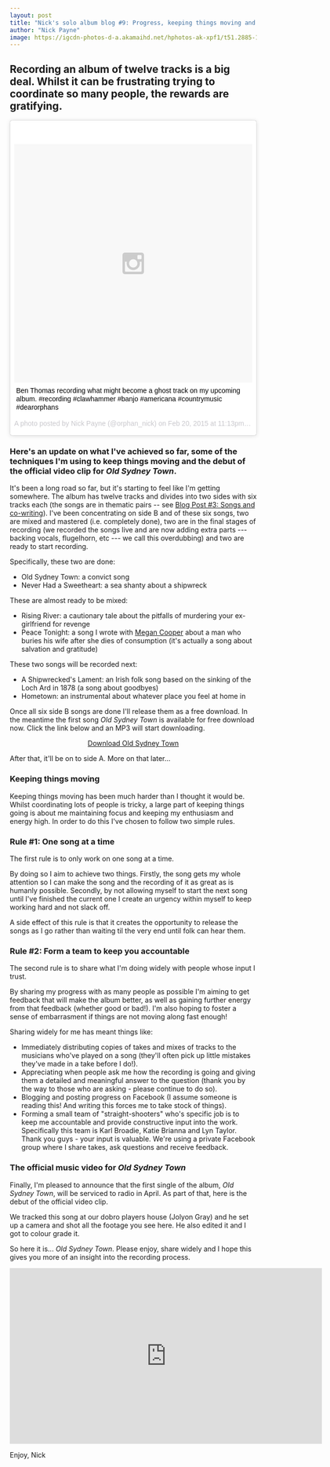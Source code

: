 ```yaml
---
layout: post
title: "Nick's solo album blog #9: Progress, keeping things moving and the first video clip"
author: "Nick Payne"
image: https://igcdn-photos-d-a.akamaihd.net/hphotos-ak-xpf1/t51.2885-15/10995223_1579939445552299_557564548_n.jpg
---
```

## Recording an album of twelve tracks is a big deal. Whilst it can be frustrating trying to coordinate so many people, the rewards are gratifying.

<div style="margin-bottom: 1em;">
<blockquote class="instagram-media" data-instgrm-captioned data-instgrm-version="4" style=" background:#FFF; border:0; border-radius:3px; box-shadow:0 0 1px 0 rgba(0,0,0,0.5),0 1px 10px 0 rgba(0,0,0,0.15); margin: 1px; max-width:658px; padding:0; width:99.375%; width:-webkit-calc(100% - 2px); width:calc(100% - 2px);"><div style="padding:8px;"> <div style=" background:#F8F8F8; line-height:0; margin-top:40px; padding:50% 0; text-align:center; width:100%;"> <div style=" background:url(data:image/png;base64,iVBORw0KGgoAAAANSUhEUgAAACwAAAAsCAMAAAApWqozAAAAGFBMVEUiIiI9PT0eHh4gIB4hIBkcHBwcHBwcHBydr+JQAAAACHRSTlMABA4YHyQsM5jtaMwAAADfSURBVDjL7ZVBEgMhCAQBAf//42xcNbpAqakcM0ftUmFAAIBE81IqBJdS3lS6zs3bIpB9WED3YYXFPmHRfT8sgyrCP1x8uEUxLMzNWElFOYCV6mHWWwMzdPEKHlhLw7NWJqkHc4uIZphavDzA2JPzUDsBZziNae2S6owH8xPmX8G7zzgKEOPUoYHvGz1TBCxMkd3kwNVbU0gKHkx+iZILf77IofhrY1nYFnB/lQPb79drWOyJVa/DAvg9B/rLB4cC+Nqgdz/TvBbBnr6GBReqn/nRmDgaQEej7WhonozjF+Y2I/fZou/qAAAAAElFTkSuQmCC); display:block; height:44px; margin:0 auto -44px; position:relative; top:-22px; width:44px;"></div></div> <p style=" margin:8px 0 0 0; padding:0 4px;"> <a href="https://instagram.com/p/zWrs4vNoB6/" style=" color:#000; font-family:Arial,sans-serif; font-size:14px; font-style:normal; font-weight:normal; line-height:17px; text-decoration:none; word-wrap:break-word;" target="_top">Ben Thomas recording what might become a ghost track on my upcoming album. #recording #clawhammer #banjo #americana #countrymusic #dearorphans</a></p> <p style=" color:#c9c8cd; font-family:Arial,sans-serif; font-size:14px; line-height:17px; margin-bottom:0; margin-top:8px; overflow:hidden; padding:8px 0 7px; text-align:center; text-overflow:ellipsis; white-space:nowrap;">A photo posted by Nick Payne (@orphan_nick) on <time style=" font-family:Arial,sans-serif; font-size:14px; line-height:17px;" datetime="2015-02-21T07:13:17+00:00">Feb 20, 2015 at 11:13pm PST</time></p></div></blockquote>
</div>
<script async defer src="//platform.instagram.com/en_US/embeds.js"></script>

<h3 id="here-s-an-update-on-what-i-ve-achieved-so-far-some-of-the-techniques-i-m-using-to-keep-things-moving-and-the-debut-of-the-official-video-clip-for-old-sydney-town-">Here's an update on what I've achieved so far, some of the techniques I'm using to keep things moving and the debut of the official video clip for <em>Old Sydney Town</em>.</h3>

It's been a long road so far, but it's starting to feel like I'm getting somewhere. The album has twelve tracks and divides into two sides with six tracks each (the songs are in thematic pairs -- see <a title="Blog Post #3: Songs and co-writing" href="/post/Songs-and-co-writing.aspx">Blog Post #3: Songs and co-writing</a>). I've been concentrating on side B and of these six songs, two are mixed and mastered (i.e. completely done), two are in the final stages of recording (we recorded the songs live and are now adding extra parts --- backing vocals, flugelhorn, etc --- we call this overdubbing) and two are ready to start recording.

Specifically, these two are done:

- Old Sydney Town: a convict song
- Never Had a Sweetheart: a sea shanty about a shipwreck

These are almost ready to be mixed:

- Rising River: a cautionary tale about the pitfalls of murdering your ex-girlfriend for revenge
- Peace Tonight: a song I wrote with <a href="https://www.facebook.com/meganlcoopermusic" target="_blank">Megan Cooper</a> about a man who buries his wife after she dies of consumption (it's actually a song about salvation and gratitude)

These two songs will be recorded next:

- A Shipwrecked's Lament: an Irish folk song based on the sinking of the Loch Ard in 1878 (a song about goodbyes)
- Hometown: an instrumental about whatever place you feel at home in

Once all six side B songs are done I'll release them as a free download. In the meantime the first song <em>Old Sydney Town</em> is available for free download now. Click the link below and an MP3 will start downloading.

<p style="text-align: center;"><a class="button" title="Download Old Sydney Town" href="https://api.soundcloud.com/tracks/175605572/download?client_id=2e67448a38d9ec5882f25bc34f16bd26">Download Old Sydney Town</a></p>
<p>After that, it'll be on to side A. More on that later...</p>
<h3 id="keeping-things-moving">Keeping things moving</h3>
<p>Keeping things moving has been much harder than I thought it would be. Whilst coordinating lots of people is tricky, a large part of keeping things going is about me maintaining focus and keeping my enthusiasm and energy high. In order to do this I've chosen to follow two simple rules.</p>
<h3 id="one-song-at-a-time">Rule #1: One song at a time</h3>
<p>The first rule is to only work on one song at a time.</p>
<p>By doing so I aim to achieve two things. Firstly, the song gets my whole attention so I can make the song and the recording of it as great as is humanly possible. Secondly, by not allowing myself to start the next song until I've finished the current one I create an urgency within myself to keep working hard and not slack off.</p>
<p>A side effect of this rule is that it creates the opportunity to release the songs as I go rather than waiting til the very end until folk can hear them.</p>
<h3 id="accountability-from-a-team">Rule #2: Form a team to keep you accountable</h3>
<p>The second rule is to share what I'm doing widely with people whose input I trust.</p>
<p>By sharing my progress with as many people as possible I'm aiming to get feedback that will make the album better, as well as gaining further energy from that feedback (whether good or bad!). I'm also hoping to foster a sense of embarrasment if things are not moving along fast enough!</p>
<p>Sharing widely for me has meant things like:</p>
<ul>
<li>Immediately distributing copies of takes and mixes of tracks to the musicians who've played on a song (they'll often pick up little mistakes they've made in a take before I do!).</li>
<li>Appreciating when people ask me how the recording is going and giving them a detailed and meaningful answer to the question (thank you by the way to those who are asking - please continue to do so).</li>
<li>Blogging and posting progress on Facebook (I assume someone is reading this! And writing this forces me to take stock of things).</li>
<li>Forming a small team of "straight-shooters" who's specific job is to keep me accountable and provide constructive input into the work. Specifically this team is Karl Broadie, Katie Brianna and Lyn Taylor. Thank you guys - your input is valuable. We're using a private Facebook group where I share takes, ask questions and receive feedback.</li>
</ul>
<h3 id="the-official-music-video-for-old-sydney-town-">The official music video for <em>Old Sydney Town</em></h3>
<p>Finally, I'm pleased to announce that the first single of the album, <em>Old Sydney Town</em>, will be serviced to radio in April. As part of that, here is the debut of the official video clip.</p>
<p>We tracked this song at our dobro players house (Jolyon Gray) and he set up a camera and shot all the footage you see here. He also edited it and I got to colour grade it.</p>
<p>So here it is... <em>Old Sydney Town</em>. Please enjoy, share widely and I hope this gives you more of an insight into the recording process.</p>

<div class="flex-video">
  <iframe width="637" height="358" src="https://www.youtube.com/embed/Mar3FxUWqH0" frameborder="0" allowfullscreen></iframe>
</div>

Enjoy, Nick
